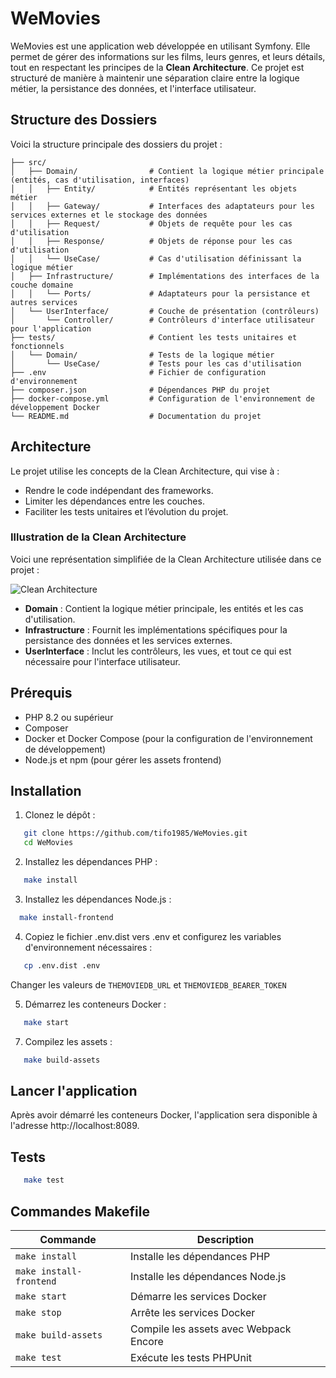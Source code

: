 # WeMovies

WeMovies est une application web développée en utilisant Symfony. Elle permet de gérer des informations sur les films, leurs genres, et leurs détails, tout en respectant les principes de la **Clean Architecture**. Ce projet est structuré de manière à maintenir une séparation claire entre la logique métier, la persistance des données, et l'interface utilisateur.

## Structure des Dossiers

Voici la structure principale des dossiers du projet :

```WeMovies/
├── src/
│   ├── Domain/                # Contient la logique métier principale (entités, cas d'utilisation, interfaces)
│   │   ├── Entity/            # Entités représentant les objets métier
│   │   ├── Gateway/           # Interfaces des adaptateurs pour les services externes et le stockage des données
│   │   ├── Request/           # Objets de requête pour les cas d'utilisation
│   │   ├── Response/          # Objets de réponse pour les cas d'utilisation
│   │   └── UseCase/           # Cas d'utilisation définissant la logique métier
│   ├── Infrastructure/        # Implémentations des interfaces de la couche domaine
│   │   └── Ports/             # Adaptateurs pour la persistance et autres services
│   └── UserInterface/         # Couche de présentation (contrôleurs)
│       └── Controller/        # Contrôleurs d'interface utilisateur pour l'application
├── tests/                     # Contient les tests unitaires et fonctionnels
│   └── Domain/                # Tests de la logique métier
│       └── UseCase/           # Tests pour les cas d'utilisation
├── .env                       # Fichier de configuration d'environnement
├── composer.json              # Dépendances PHP du projet
├── docker-compose.yml         # Configuration de l'environnement de développement Docker
└── README.md                  # Documentation du projet
```

## Architecture

Le projet utilise les concepts de la Clean Architecture, qui vise à :
- Rendre le code indépendant des frameworks.
- Limiter les dépendances entre les couches.
- Faciliter les tests unitaires et l’évolution du projet.

### Illustration de la Clean Architecture

Voici une représentation simplifiée de la Clean Architecture utilisée dans ce projet :

![Clean Architecture](https://storage.googleapis.com/bitloops-github-assets/Documentation%20Images/Clean-Architecture-Uncle-Bob.png)

- **Domain** : Contient la logique métier principale, les entités et les cas d'utilisation.
- **Infrastructure** : Fournit les implémentations spécifiques pour la persistance des données et les services externes.
- **UserInterface** : Inclut les contrôleurs, les vues, et tout ce qui est nécessaire pour l'interface utilisateur.

## Prérequis

- PHP 8.2 ou supérieur
- Composer
- Docker et Docker Compose (pour la configuration de l'environnement de développement)
- Node.js et npm (pour gérer les assets frontend)

## Installation

1. Clonez le dépôt :
```bash
   git clone https://github.com/tifo1985/WeMovies.git
   cd WeMovies
``` 

2. Installez les dépendances PHP :
```bash
   make install
```
3. Installez les dépendances Node.js :
```bash
  make install-frontend
```
4. Copiez le fichier .env.dist vers .env et configurez les variables d'environnement nécessaires :
```bash
   cp .env.dist .env
```
Changer les valeurs de `THEMOVIEDB_URL` et `THEMOVIEDB_BEARER_TOKEN`

5. Démarrez les conteneurs Docker :
```bash
   make start
```

7. Compilez les assets :
```bash
   make build-assets
```

## Lancer l'application

Après avoir démarré les conteneurs Docker, l'application sera disponible à l'adresse http://localhost:8089.

## Tests
```bash
   make test
```


## Commandes Makefile

| Commande              | Description                                        |
|-----------------------|----------------------------------------------------|
| `make install`        | Installe les dépendances PHP                       |
| `make install-frontend` | Installe les dépendances Node.js                    |
| `make start`          | Démarre les services Docker                        |
| `make stop`           | Arrête les services Docker                         |
| `make build-assets`   | Compile les assets avec Webpack Encore             |
| `make test`           | Exécute les tests PHPUnit                          |
